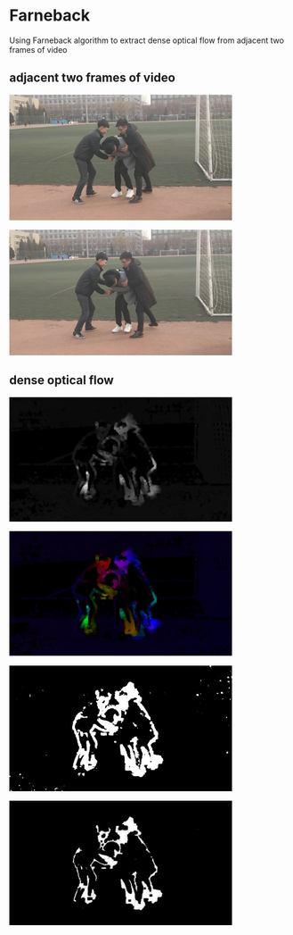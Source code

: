 # Farneback
Using Farneback algorithm to extract dense optical flow from adjacent two frames of video

## adjacent two frames of video
<p>
	<img src="https://github.com/lcylmhlcy/Farneback/raw/master/img/image_0001.jpg" alt="Sample"  width="400">
</p>  
<p>
	<img src="https://github.com/lcylmhlcy/Farneback/raw/master/img/image_0002.jpg" alt="Sample"  width="400">
</p> 

## dense optical flow
<p>
	<img src="https://github.com/lcylmhlcy/Farneback/raw/master/img/3.jpg" alt="Sample"  width="400">
</p>  
<p>
	<img src="https://github.com/lcylmhlcy/Farneback/raw/master/img/4.jpg" alt="Sample"  width="400">
</p> 

<p>
	<img src="https://github.com/lcylmhlcy/Farneback/raw/master/img/5.jpg" alt="Sample"  width="400">
</p>  
<p>
	<img src="https://github.com/lcylmhlcy/Farneback/raw/master/img/6.jpg" alt="Sample"  width="400">
</p> 
